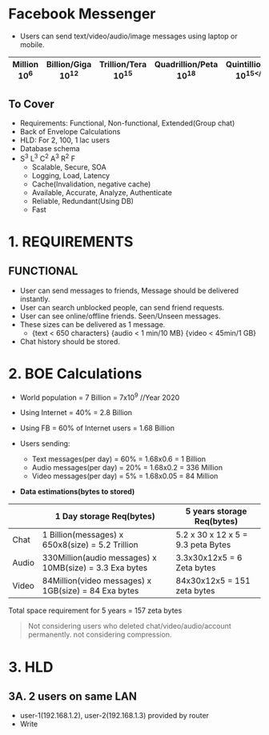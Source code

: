# Facebook Messenger
- Users can send text/video/audio/image messages using laptop or mobile.

| Million 10<sup>6</sup> | Billion/Giga 10<sup>12</sup> | Trillion/Tera 10<sup>15</sup> | Quadrillion/Peta 10<sup>18</sup> | Quintillion/Exa 10<sup>15</sup | Zeta 10<sup>21</sup> |
| --- | --- | --- | --- | --- | --- |

## To Cover
- Requirements: Functional, Non-functional, Extended(Group chat)
- Back of Envelope Calculations
- HLD: For 2, 100, 1 lac users
- Database schema
- S<sup>3</sup> L<sup>3</sup> C<sup>2</sup> A<sup>3</sup> R<sup>2</sup> F
  - Scalable, Secure, SOA
  - Logging, Load, Latency
  - Cache(Invalidation, negative cache)
  - Available, Accurate, Analyze, Authenticate
  - Reliable, Redundant(Using DB)
  - Fast

# 1. REQUIREMENTS
## FUNCTIONAL
- User can send messages to friends, Message should be delivered instantly.
- User can search unblocked people, can send friend requests.
- User can see online/offline friends. Seen/Unseen messages.
- These sizes can be delivered as 1 message.
  - {text < 650 characters} {audio < 1 min/10 MB}   {video < 45min/1 GB}
- Chat history should be stored.  

# 2. BOE Calculations
- World population = 7 Billion = 7x10<sup>9</sup>   //Year 2020
- Using Internet = 40% = 2.8 Billion
- Using FB = 60% of Internet users = 1.68 Billion
- Users sending:
  - Text messages(per day) = 60% = 1.68x0.6 = 1 Billion
  - Audio messages(per day) = 20% = 1.68x0.2 = 336 Million
  - Video messages(per day) = 5% = 1.68x0.05 = 84 Million
  
- **Data estimations(bytes to stored)**

| | 1 Day storage Req(bytes) | 5 years storage Req(bytes)
| --- | --- | --- |
| Chat | 1 Billion(messages) x 650x8(size) = 5.2 Trillion | 5.2 x 30 x 12 x 5 = 9.3 peta Bytes |
| Audio | 330Million(audio messages) x 10MB(size) = 3.3 Exa bytes | 3.3x30x12x5 = 6 Zeta bytes |
| Video | 84Million(video messages) x 1GB(size) = 84 Exa bytes | 84x30x12x5 = 151 zeta bytes |

Total space requirement for 5 years = 157 zeta bytes
> Not considering users who deleted chat/video/audio/account permanently. not considering compression.

# 3. HLD
## 3A. 2 users on same LAN
- user-1(192.168.1.2), user-2(192.168.1.3) provided by router
- Write 
